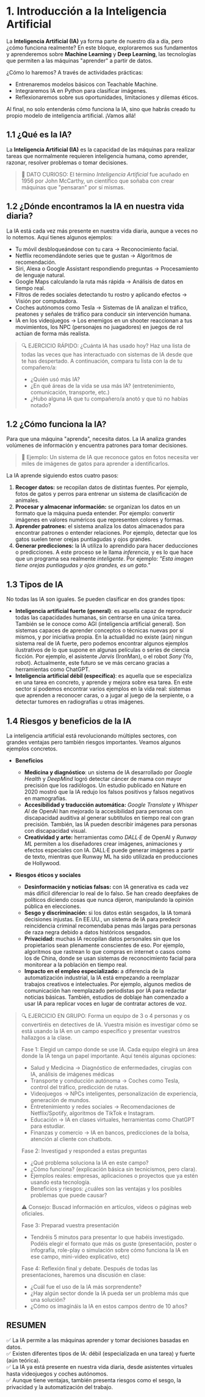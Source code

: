 # 1. Introducción a la Inteligencia Artificial

La **Inteligencia Artificial (IA)** ya forma parte de nuestro día a día, pero ¿cómo funciona realmente? En este bloque, exploraremos sus fundamentos y aprenderemos sobre **Machine Learning** y **Deep Learning**, las tecnologías que permiten a las máquinas "aprender" a partir de datos.

¿Cómo lo haremos? A través de actividades prácticas:
* Entrenaremos modelos básicos con Teachable Machine.
* Integraremos IA en Python para clasificar imágenes.
* Reflexionaremos sobre sus oportunidades, limitaciones y dilemas éticos.

Al final, no solo entenderás cómo funciona la IA, sino que habrás creado tu propio modelo de inteligencia artificial. ¡Vamos allá!

## 1.1 ¿Qué es la IA?

La **Inteligencia Artificial (IA)** es la capacidad de las máquinas para realizar tareas que normalmente requieren inteligencia humana, como aprender, razonar, resolver problemas o tomar decisiones.

>📌 DATO CURIOSO: El término *Inteligencia Artificial* fue acuñado en 1956 por John McCarthy, un científico que soñaba con crear máquinas que "pensaran" por sí mismas.

## 1.2 ¿Dónde encontramos la IA en nuestra vida diaria?

La IA está cada vez más presente en nuestra vida diaria, aunque a veces no lo notemos. Aquí tienes algunos ejemplos:

* Tu móvil desbloqueándose con tu cara → Reconocimiento facial.
* Netflix recomendándote series que te gustan → Algoritmos de recomendación.
* Siri, Alexa o Google Assistant respondiendo preguntas → Procesamiento de lenguaje natural.
* Google Maps calculando la ruta más rápida → Análisis de datos en tiempo real.
* Filtros de redes sociales detectando tu rostro y aplicando efectos → Visión por computadora.
* Coches autónomos como Tesla → Sistemas de IA analizan el tráfico, peatones y señales de tráfico para conducir sin intervención humana.
* IA en los videojuegos → Los enemigos en un shooter reaccionan a tus movimientos, los NPC (personajes no juagadores) en juegos de rol actúan de forma más realista.

> 🔍 EJERCICIO RÁPIDO:
> ¿Cuánta IA has usado hoy? Haz una lista de todas las veces que has interactuado con sistemas de IA desde que te has despertado. A continuación, compara tu lista con la de tu compañero/a:
> * ¿Quién usó más IA?
> * ¿En qué áreas de la vida se usa más IA? (entretenimiento, comunicación, transporte, etc.)
> * ¿Hubo alguna IA que tu compañero/a anotó y que tú no habías notado?

## 1.2 ¿Cómo funciona la IA?

Para que una máquina "aprenda", necesita datos. La IA analiza grandes volúmenes de información y encuentra patrones para tomar decisiones.

> 📌 Ejemplo: Un sistema de IA que reconoce gatos en fotos necesita ver miles de imágenes de gatos para aprender a identificarlos.

La IA aprende siguiendo estos cuatro pasos:

1. **Recoger datos:** se recopilan datos de distintas fuentes. Por ejemplo, fotos de gatos y perros para entrenar un sistema de clasificación de animales.
2. **Procesar y almacenar información:** se organizan los datos en un formato que la máquina pueda entender. Por ejemplo: convertir imágenes en valores numéricos que representen colores y formas.
3. **Aprender patrones:** el sistema analiza los datos almacenados para encontrar patrones o entender relaciones. Por ejemplo, detectar que los gatos suelen tener orejas puntiagudas y ojos grandes.
4. **Generar predicciones:** la IA utiliza lo aprendido para hacer deducciones o predicciones. A este proceso se le llama *inferencia*, y es lo que hace que un programa sea realmente *inteligente*. Por ejemplo: *"Esta imagen tiene orejas puntiagudas y ojos grandes, es un gato."*

## 1.3 Tipos de IA

No todas las IA son iguales. Se pueden clasificar en dos grandes tipos:

* **Inteligencia artificial fuerte (general)**: es aquella capaz de reproducir todas las capacidades humanas, sin centrarse en una única tarea. También se le conoce como AGI (inteligencia artificial general). Son sistemas capaces de aprender conceptos o técnicas nuevas por sí mismos, y por iniciativa propia. En la actualidad no existe (aún) ningun sistema real de IA fuerte, pero podemos encontrar algunos ejemplos ilustrativos de lo que supone en algunas películas o series de ciencia ficción. Por ejemplo, el asistente *Jarvis* (IronMan), o el robot *Sony* (Yo, robot). Actualmente, este futuro se ve más cercano gracias a herramientas como ChatGPT.
* **Inteligencia artificial débil (específica)**: es aquella que se especializa en una tarea en concreto, y aprende y mejora sobre esa tarea. En este sector sí podemos encontrar varios ejemplos en la vida real: sistemas que aprenden a reconocer caras, o a jugar al juego de la serpiente, o a detectar tumores en radiografías u otras imágenes.

## 1.4 Riesgos y beneficios de la IA

La inteligencia artificial está revolucionando múltiples sectores, con grandes ventajas pero también riesgos importantes. Veamos algunos ejemplos concretos.

* **Beneficios**
    - **Medicina y diagnóstico**: un sistema de IA desarrollado por *Google Health* y *DeepMind* logró detectar cáncer de mama con mayor precisión que los radiólogos. Un estudio publicado en Nature en 2020 mostró que la IA redujo los falsos positivos y falsos negativos en mamografías.
    - **Accesibilidad y traducción automática:** *Google Translate* y *Whisper AI* de OpenAI han mejorado la accesibilidad para personas con discapacidad auditiva al generar subtítulos en tiempo real con gran precisión. También, las IA pueden describir imágenes para personas con discapacidad visual.
    - **Creatividad y arte:** herramientas como *DALL·E* de OpenAI y *Runway ML* permiten a los diseñadores crear imágenes, animaciones y efectos especiales con IA. DALL·E puede generar imágenes a partir de texto, mientras que Runway ML ha sido utilizada en producciones de Hollywood.
 
* **Riesgos éticos y sociales**
    - **Desinformación y noticias falsas:** con IA generativa es cada vez más difícil diferenciar lo real de lo falso. Se han creado deepfakes de políticos diciendo cosas que nunca dijeron, manipulando la opinión pública en elecciones.
    - **Sesgo y discriminación:** si los datos están sesgados, la IA tomará decisiones injustas. En EE.UU., un sistema de IA para predecir reincidencia criminal recomendaba penas más largas para personas de raza negra debido a datos históricos sesgados.
    - **Privacidad:** muchas IA recopilan datos personales sin que los propietarios sean plenamente conscientes de eso. Por ejemplo, algoritmos que rastrean lo que compras en internet o casos como los de  China, donde se usan sistemas de reconocimiento facial para monitorear a la población en tiempo real.
    - **Impacto en el empleo especializado:** a diferencia de la automatización industrial, la IA está empezando a reemplazar trabajos creativos e intelectuales. Por ejemplo, algunos medios de comunicación han reemplazado periodistas por IA para redactar noticias básicas. También, estudios de doblaje han comenzado a usar IA para replicar voces en lugar de contratar actores de voz.

> 🔍 EJERCICIO EN GRUPO: Forma un equipo de 3 o 4 personas y os convertiréis en detectives de IA. Vuestra misión es investigar cómo se está usando la IA en un campo específico y presentar vuestros hallazgos a la clase.
> 
> Fase 1: Elegid un campo donde se use IA. Cada equipo elegirá un área donde la IA tenga un papel importante. Aquí tenéis algunas opciones: 
> * Salud y Medicina → Diagnóstico de enfermedades, cirugías con IA, análisis de imágenes médicas
> * Transporte y conducción autónoma → Coches como Tesla, control del tráfico, predicción de rutas.
> * Videojuegos → NPCs inteligentes, personalización de experiencia, generación de mundos.
> * Entretenimiento y redes sociales → Recomendaciones de Netflix/Spotify, algoritmos de TikTok e Instagram.
> * Educación → IA en clases virtuales, herramientas como ChatGPT para estudiar.
> * Finanzas y comercio → IA en bancos, predicciones de la bolsa, atención al cliente con chatbots.
> 
> Fase 2: Investigad y responded a estas preguntas
> * ¿Qué problema soluciona la IA en este campo? 
> * ¿Cómo funciona? (explicación básica sin tecnicismos, pero clara).
> * Ejemplos reales: empresas, aplicaciones o proyectos que ya estén usando esta tecnología.
> * Beneficios y riesgos: ¿cuáles son las ventajas y los posibles problemas que puede causar?
> 
> ⚠️ Consejo: Buscad información en artículos, vídeos o páginas web oficiales.
> 
> Fase 3: Preparad vuestra presentación
> * Tendréis 5 minutos para presentar lo que habéis investigado. Podéis elegir el formato que más os guste (presentación, poster o infografía, role-play o simulación sobre cómo funciona la IA en ese campo, mini-video explicativo, etc)
>
> Fase 4: Reflexión final y debate. Después de todas las presentaciones, haremos una discusión en clase:
> * ¿Cuál fue el uso de la IA más sorprendente?
> * ¿Hay algún sector donde la IA pueda ser un problema más que una solución?
> * ¿Cómo os imagináis la IA en estos campos dentro de 10 años?


## RESUMEN

✅ La IA permite a las máquinas aprender y tomar decisiones basadas en datos.<br>
✅ Existen diferentes tipos de IA: débil (especializada en una tarea) y fuerte (aún teórica).<br>
✅ La IA ya está presente en nuestra vida diaria, desde asistentes virtuales hasta videojuegos y coches autónomos.<br>
✅ Aunque tiene ventajas, también presenta riesgos como el sesgo, la privacidad y la automatización del trabajo.
